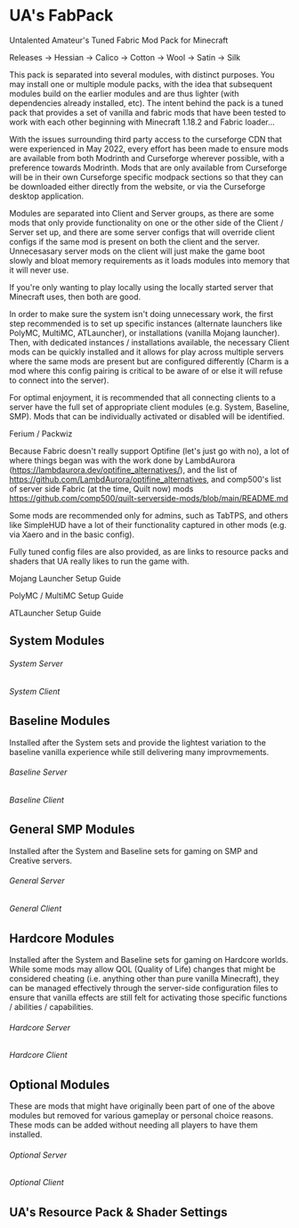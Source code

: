 # UA's FabPack
Untalented Amateur's Tuned Fabric Mod Pack for Minecraft

Releases -> Hessian -> Calico -> Cotton -> Wool -> Satin -> Silk

This pack is separated into several modules, with distinct purposes.  You may install one or multiple module packs, with the idea that subsequent modules build on the earlier modules and are thus lighter (with dependencies already installed, etc).  The intent behind the pack is a tuned pack that provides a set of vanilla and fabric mods that have been tested to work with each other beginning with Minecraft 1.18.2 and Fabric loader...

With the issues surrounding third party access to the curseforge CDN that were experienced in May 2022, every effort has been made to ensure mods are available from both Modrinth and Curseforge wherever possible, with a preference towards Modrinth.  Mods that are only available from Curseforge will be in their own Curseforge specific modpack sections so that they can be downloaded either directly from the website, or via the Curseforge desktop application.

Modules are separated into Client and Server groups, as there are some mods that only provide functionality on one or the other side of the Client / Server set up, and there are some server configs that will override client configs if the same mod is present on both the client and the server.  Unnecesasary server mods on the client will just make the game boot slowly and bloat memory requirements as it loads modules into memory that it will never use.

If you're only wanting to play locally using the locally started server that Minecraft uses, then both are good.

In order to make sure the system isn't doing unnecessary work, the first step recommended is to set up specific instances (alternate launchers like PolyMC, MultiMC, ATLauncher), or installations (vanilla Mojang launcher).  Then, with dedicated instances / installations available, the necessary Client mods can be quickly installed and it allows for play across multiple servers where the same mods are present but are configured differently (Charm is a mod where this config pairing is critical to be aware of or else it will refuse to connect into the server).

For optimal enjoyment, it is recommended that all connecting clients to a server have the full set of appropriate client modules (e.g. System, Baseline, SMP).  Mods that can be individually activated or disabled will be identified.

Ferium / Packwiz

Because Fabric doesn't really support Optifine (let's just go with no), a lot of where things began was with the work done by LambdAurora (https://lambdaurora.dev/optifine_alternatives/), and the list of https://github.com/LambdAurora/optifine_alternatives, and comp500's list of server side Fabric (at the time, Quilt now) mods https://github.com/comp500/quilt-serverside-mods/blob/main/README.md


Some mods are recommended only for admins, such as TabTPS, and others like SimpleHUD have a lot of their functionality captured in other mods (e.g. via Xaero and in the basic config).

Fully tuned config files are also provided, as are links to resource packs and shaders that UA really likes to run the game with.

Mojang Launcher Setup Guide

PolyMC / MultiMC Setup Guide

ATLauncher Setup Guide


## System Modules

###### System Server

###### System Client


## Baseline Modules

Installed after the System sets and provide the lightest variation to the baseline vanilla experience while still delivering many improvmements.

###### Baseline Server

###### Baseline Client


## General SMP Modules

Installed after the System and Baseline sets for gaming on SMP and Creative servers.

###### General Server

###### General Client


## Hardcore Modules

Installed after the System and Baseline sets for gaming on Hardcore worlds.  While some mods may allow QOL (Quality of Life) changes that might be considered cheating (i.e. anything other than pure vanilla Minecraft), they can be managed effectively through the server-side configuration files to ensure that vanilla effects are still felt for activating those specific functions / abilities / capabilities.

###### Hardcore Server

###### Hardcore Client


## Optional Modules

These are mods that might have originally been part of one of the above modules but removed for various gameplay or personal choice reasons.  These mods can be added without needing all players to have them installed.

###### Optional Server

###### Optional Client

## UA's Resource Pack & Shader Settings

